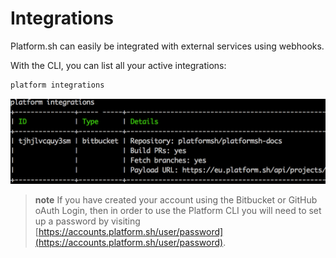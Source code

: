 # Integrations

Platform.sh can easily be integrated with external services using
webhooks.

With the CLI, you can list all your active integrations:

```bash
platform integrations
```

![Cli Integrations](/images/cli-integrations.png)

> **note**
> If you have created your account using the Bitbucket or GitHub oAuth Login, then in order to use the Platform CLI you will need to set up a password by visiting [https://accounts.platform.sh/user/password](https://accounts.platform.sh/user/password).
